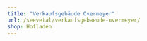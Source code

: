 ```yaml
---
title: "Verkaufsgebäude Overmeyer"
url: /seevetal/verkaufsgebaeude-overmeyer/
shop: Hofladen
---
```

